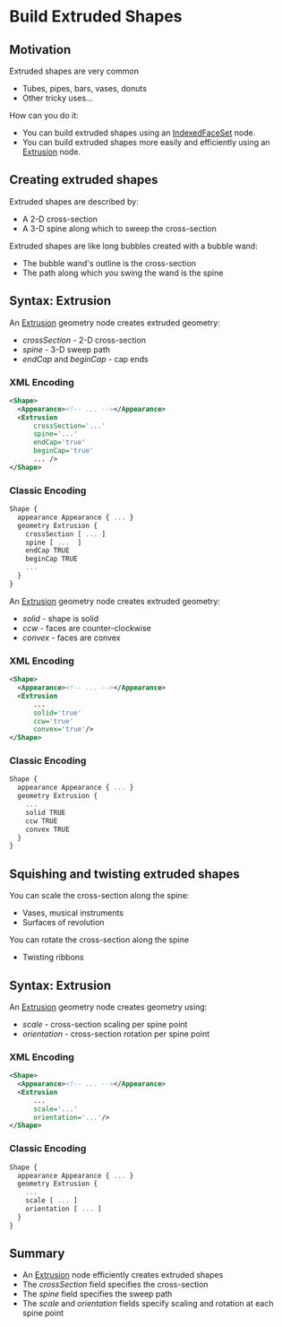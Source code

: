 # Build Extruded Shapes

## Motivation

Extruded shapes are very common

- Tubes, pipes, bars, vases, donuts
- Other tricky uses...

How can you do it:

- You can build extruded shapes using an [IndexedFaceSet](https://www.web3d.org/documents/specifications/19775-1/V3.3/Part01/components/geometry3D.html#IndexedFaceSet) node.
- You can build extruded shapes more easily and efficiently using an [Extrusion](https://www.web3d.org/documents/specifications/19775-1/V3.3/Part01/components/geometry3D.html#Extrusion) node.

## Creating extruded shapes

Extruded shapes are described by:

- A 2-D cross-section
- A 3-D spine along which to sweep the cross-section

Extruded shapes are like long bubbles created with a bubble wand:

- The bubble wand's outline is the cross-section
- The path along which you swing the wand is the spine

## Syntax: Extrusion

An [Extrusion](https://www.web3d.org/documents/specifications/19775-1/V3.3/Part01/components/geometry3D.html#Extrusion) geometry node creates extruded geometry:

- *crossSection* - 2-D cross-section
- *spine* - 3-D sweep path
- *endCap* and *beginCap* - cap ends

### XML Encoding

```xml
<Shape>
  <Appearance><!-- ... --></Appearance>
  <Extrusion
      crossSection='...'
      spine='...'
      endCap='true'
      beginCap='true'
      ... />
</Shape>
```

### Classic Encoding

```js
Shape {
  appearance Appearance { ... }
  geometry Extrusion {
    crossSection [ ... ]
    spine [ ...  ]
    endCap TRUE
    beginCap TRUE
    ...
  }
}
```

An [Extrusion](https://www.web3d.org/documents/specifications/19775-1/V3.3/Part01/components/geometry3D.html#Extrusion) geometry node creates extruded geometry:

- *solid* - shape is solid
- *ccw* - faces are counter-clockwise
- *convex* - faces are convex

### XML Encoding

```xml
<Shape>
  <Appearance><!-- ... --></Appearance>
  <Extrusion
      ...
      solid='true'
      ccw='true'
      convex='true'/>
</Shape>
```

### Classic Encoding

```js
Shape {
  appearance Appearance { ... }
  geometry Extrusion {
    ...
    solid TRUE
    ccw TRUE
    convex TRUE
  }
}
```

## Squishing and twisting extruded shapes

You can scale the cross-section along the spine:

- Vases, musical instruments
- Surfaces of revolution

You can rotate the cross-section along the spine

- Twisting ribbons

## Syntax: Extrusion

An [Extrusion](https://www.web3d.org/documents/specifications/19775-1/V3.3/Part01/components/geometry3D.html#Extrusion) geometry node creates geometry using:

- *scale* - cross-section scaling per spine point
- *orientation* - cross-section rotation per spine point

### XML Encoding

```xml
<Shape>
  <Appearance><!-- ... --></Appearance>
  <Extrusion
      ...
      scale='...'
      orientation='...'/>
</Shape>
```

### Classic Encoding

```js
Shape {
  appearance Appearance { ... }
  geometry Extrusion {
    ...
    scale [ ... ]
    orientation [ ... ]
  }
}
```

## Summary

- An [Extrusion](https://www.web3d.org/documents/specifications/19775-1/V3.3/Part01/components/geometry3D.html#Extrusion) node efficiently creates extruded shapes
- The *crossSection* field specifies the cross-section
- The *spine* field specifies the sweep path
- The *scale* and *orientation* fields specify scaling and rotation at each spine point
